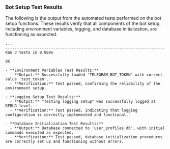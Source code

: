 ### Bot Setup Test Results

The following is the output from the automated tests performed on the bot setup functions. These results verify that all components of the bot setup, including environment variables, logging, and database initialization, are functioning as expected.

```plaintext
...
----------------------------------------------------------------------
Ran 3 tests in 0.080s

OK

- **Environment Variables Test Results:**
  - **Output:** Successfully loaded 'TELEGRAM_BOT_TOKEN' with correct value 'test_token'.
  - **Verification:** Test passed, confirming the reliability of the environment setup.
  
- **Logging Setup Test Results:**
  - **Output:** "Testing logging setup" was successfully logged at DEBUG level.
  - **Verification:** Test passed, indicating that logging configuration is correctly implemented and functional.
  
- **Database Initialization Test Results:**
  - **Output:** Database connected to 'user_profiles.db', with initial commands executed as expected.
  - **Verification:** Test passed, database initialization procedures are correctly set up and functioning without errors.

